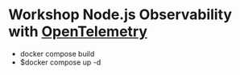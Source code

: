 # Workshop Node.js Observability with [OpenTelemetry](https://opentelemetry.io/)
* docker compose build
* $docker compose up -d
